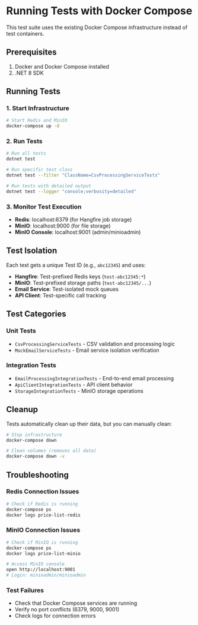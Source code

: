 # Running Tests with Docker Compose

This test suite uses the existing Docker Compose infrastructure instead of test containers.

## Prerequisites

1. Docker and Docker Compose installed
2. .NET 8 SDK

## Running Tests

### 1. Start Infrastructure
```bash
# Start Redis and MinIO
docker-compose up -d
```

### 2. Run Tests
```bash
# Run all tests
dotnet test

# Run specific test class
dotnet test --filter "ClassName=CsvProcessingServiceTests"

# Run tests with detailed output
dotnet test --logger "console;verbosity=detailed"
```

### 3. Monitor Test Execution
- **Redis**: localhost:6379 (for Hangfire job storage)
- **MinIO**: localhost:9000 (for file storage)
- **MinIO Console**: localhost:9001 (admin/minioadmin)

## Test Isolation

Each test gets a unique Test ID (e.g., `abc12345`) and uses:
- **Hangfire**: Test-prefixed Redis keys (`test-abc12345:*`)
- **MinIO**: Test-prefixed storage paths (`test-abc12345/...`)
- **Email Service**: Test-isolated mock queues
- **API Client**: Test-specific call tracking

## Test Categories

### Unit Tests
- `CsvProcessingServiceTests` - CSV validation and processing logic
- `MockEmailServiceTests` - Email service isolation verification

### Integration Tests  
- `EmailProcessingIntegrationTests` - End-to-end email processing
- `ApiClientIntegrationTests` - API client behavior
- `StorageIntegrationTests` - MinIO storage operations

## Cleanup

Tests automatically clean up their data, but you can manually clean:

```bash
# Stop infrastructure
docker-compose down

# Clean volumes (removes all data)
docker-compose down -v
```

## Troubleshooting

### Redis Connection Issues
```bash
# Check if Redis is running
docker-compose ps
docker logs price-list-redis
```

### MinIO Connection Issues  
```bash
# Check if MinIO is running
docker-compose ps
docker logs price-list-minio

# Access MinIO console
open http://localhost:9001
# Login: minioadmin/minioadmin
```

### Test Failures
- Check that Docker Compose services are running
- Verify no port conflicts (6379, 9000, 9001)
- Check logs for connection errors
